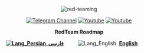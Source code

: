 
<div align=center markdown="1">

![red-teaming](https://github.com/soheilsec/Red-Team-Roadmap/assets/46918547/ccd7cbe3-b070-4fbe-a470-ce8dbca9c4d1 "Read Team")

[![Telegram Channel](https://img.shields.io/endpoint?label=Channel&style=flat-square&url=https%3A%2F%2Ftg.sumanjay.workers.dev%2Flearnpentest&color=blue)](https://t.me/learnpentest) [![Youtube](https://img.shields.io/youtube/channel/views/UC5JFQgYovNP4VAC3AikAVJQ?label=Youtube&style=flat-square&logo=youtube)](https://www.youtube.com/@soheilsec) [![Youtube](https://img.shields.io/badge/ReadTem-interview-yellow)](https://github.com/soheilsec/RedTeam-Interview)

**RedTeam Roadmap**



</div>


<div align=center markdown="1">

[**![Lang_Persian](https://github.com/soheilsec/Red-Team-Roadmap/assets/46918547/586ab0ba-0571-48b9-8392-6a880977d089) &nbsp;فارسی**](Persian.md)&nbsp;&nbsp;&nbsp;&nbsp;&nbsp;&nbsp;&nbsp;&nbsp;&nbsp;&nbsp;![Lang_English](https://github.com/soheilsec/Red-Team-Roadmap/assets/46918547/ff2bb117-21ef-41da-9283-26182307b351) &nbsp;[**English**](English.md)&nbsp;&nbsp;&nbsp;&nbsp;&nbsp;&nbsp;&nbsp;&nbsp;&nbsp;&nbsp;
</div>
<br>